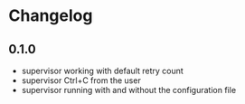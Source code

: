 # Changelog

## 0.1.0

+ supervisor working with default retry count
+ supervisor Ctrl+C from the user
+ supervisor running with and without the configuration file
